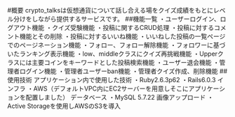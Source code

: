 #概要
crypto_talksは仮想通貨について話し合える場をクイズ成績をもとにレベル分けをしながら提供するサービスです。
##機能一覧
・ユーザーログイン、ログアウト機能
・クイズ受験機能
・投稿に関するCRUD処理
・投稿に対するコメント機能とその削除
・投稿に対するいいね機能
・いいねした投稿の一覧ページでのページネーション機能
・フォロー、フォロー解除機能
・フォロワーに基づいたランキング表示機能
・low、middleクラスにクイズ再挑戦機能
・Upperクラスには主要コインをキーワードとした投稿検索機能
・ユーザー退会機能
・管理者ログイン機能
・管理者ユーザーban機能
・管理者クイズ作成、削除機能
##使用技術
アプリケーション内で使用した技術
・Ruby2.6.3p62
・Rails6.0.3
インフラ
・AWS（デフォルトVPC内にEC2サーバーを用意しそこにアプリケーションを配置しました）
データベース
・MySQL 5.7.22
画像アップロード
・Active Storageを使用しAWSのS3を導入
